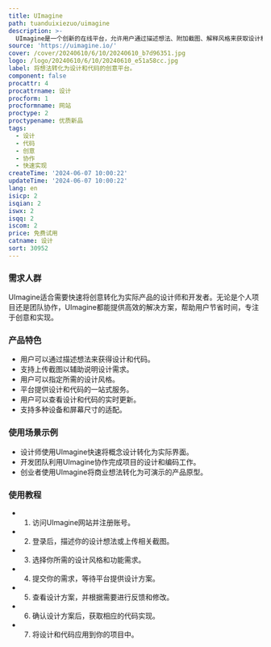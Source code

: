 ```yaml
---
title: UImagine
path: tuanduixiezuo/uimagine
description: >-
  UImagine是一个创新的在线平台，允许用户通过描述想法、附加截图、解释风格来获取设计和代码。它支持快速将创意转化为可视化的界面和功能实现，为设计师和开发者提供了一个协作和创新的空间。
source: 'https://uimagine.io/'
cover: /cover/20240610/6/10/20240610_b7d96351.jpg
logo: /logo/20240610/6/10/20240610_e51a58cc.jpg
label: 将想法转化为设计和代码的创意平台。
component: false
procattr: 4
procattrname: 设计
procform: 1
procformname: 网站
proctype: 2
proctypename: 优质新品
tags:
  - 设计
  - 代码
  - 创意
  - 协作
  - 快速实现
createTime: '2024-06-07 10:00:22'
updateTime: '2024-06-07 10:00:22'
lang: en
isicp: 2
isqian: 2
iswx: 2
isqq: 2
iscom: 2
price: 免费试用
catname: 设计
sort: 30952
---
```




### 需求人群
UImagine适合需要快速将创意转化为实际产品的设计师和开发者。无论是个人项目还是团队协作，UImagine都能提供高效的解决方案，帮助用户节省时间，专注于创意和实现。

### 产品特色
* 用户可以通过描述想法来获得设计和代码。
* 支持上传截图以辅助说明设计需求。
* 用户可以指定所需的设计风格。
* 平台提供设计和代码的一站式服务。
* 用户可以查看设计和代码的实时更新。
* 支持多种设备和屏幕尺寸的适配。

### 使用场景示例
* 设计师使用UImagine快速将概念设计转化为实际界面。
* 开发团队利用UImagine协作完成项目的设计和编码工作。
* 创业者使用UImagine将商业想法转化为可演示的产品原型。

### 使用教程
* 1. 访问UImagine网站并注册账号。
* 2. 登录后，描述你的设计想法或上传相关截图。
* 3. 选择你所需的设计风格和功能需求。
* 4. 提交你的需求，等待平台提供设计方案。
* 5. 查看设计方案，并根据需要进行反馈和修改。
* 6. 确认设计方案后，获取相应的代码实现。
* 7. 将设计和代码应用到你的项目中。

  
